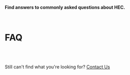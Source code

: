 **Find answers to commonly asked questions about HEC.**

<br>

# FAQ


<br>
<br>

Still can't find what you're looking for? [Contact Us](mailto:support@inductiva.ai)
